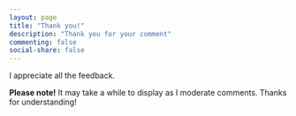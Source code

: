 ```yaml
---
layout: page
title: "Thank you!"
description: "Thank you for your comment"
commenting: false
social-share: false
---
```


I appreciate all the feedback.

__Please note!__ It may take a while to display as I moderate comments. Thanks for understanding!
